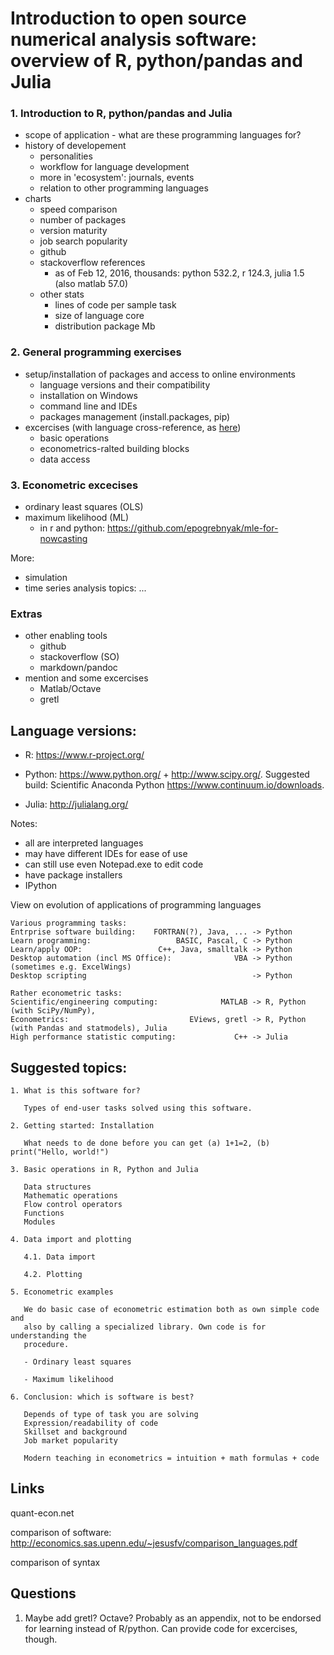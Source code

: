 Introduction to open source numerical analysis software: overview of R, python/pandas and Julia
===============================================================================================

### 1. Introduction to R, python/pandas and Julia
  - scope of application - what are these programming languages for?
  - history of developement
    - personalities
    - workflow for language development
    - more in 'ecosystem': journals, events
    - relation to other programming languages
  - charts
    - speed comparison
    - number of packages
    - version maturity
    - job search popularity
    - github
    - stackoverflow references
      - as of Feb 12, 2016, thousands: python 532.2, r 124.3, julia 1.5 (also matlab 57.0)
    - other stats
      - lines of code per sample task
      - size of language core
      - distribution package Mb 

### 2. General programming exercises
- setup/installation of packages and access to online environments
  - language versions and their compatibility 
  - installation on Windows
  - command line and IDEs
  - packages management (install.packages, pip)
- excercises (with language cross-reference, as [here](http://hyperpolyglot.org/numerical-analysis))
  - basic operations
  - econometrics-ralted building blocks
  - data access

### 3. Econometric excecises 
- ordinary least squares (OLS)
- maximum likelihood (ML)
  - in r and python: <https://github.com/epogrebnyak/mle-for-nowcasting>
 
More:
- simulation
- time series analysis topics: ...
 
### Extras
- other enabling tools
  - github
  - stackoverflow (SO)
  - markdown/pandoc
- mention and some excercises
  - Matlab/Octave
  - gretl


Language versions:
------------------

- R: https://www.r-project.org/

- Python: https://www.python.org/ + http://www.scipy.org/. 
  Suggested build: Scientific Anaconda Python https://www.continuum.io/downloads.

- Julia: http://julialang.org/

Notes: 
- all are interpreted languages
- may have different IDEs for ease of use
- can still use even Notepad.exe to edit code 
- have package installers
- IPython

View on evolution of applications of programming languages

```
Various programming tasks:
Entrprise software building:    FORTRAN(?), Java, ... -> Python
Learn programming:                   BASIC, Pascal, C -> Python  
Learn/apply OOP:                 C++, Java, smalltalk -> Python  
Desktop automation (incl MS Office):              VBA -> Python (sometimes e.g. ExcelWings)
Desktop scripting                                     -> Python

Rather econometric tasks:
Scientific/engineering computing:              MATLAB -> R, Python (with SciPy/NumPy), 
Econometrics:                           EViews, gretl -> R, Python (with Pandas and statmodels), Julia
High performance statistic computing:             C++ -> Julia
```

Suggested topics:
-----------------

```
1. What is this software for?

   Types of end-user tasks solved using this software.   

2. Getting started: Installation 

   What needs to de done before you can get (a) 1+1=2, (b) print("Hello, world!")

3. Basic operations in R, Python and Julia

   Data structures
   Mathematic operations 
   Flow control operators
   Functions
   Modules
   
4. Data import and plotting

   4.1. Data import  

   4.2. Plotting

5. Econometric examples

   We do basic case of econometric estimation both as own simple code and 
   also by calling a specialized library. Own code is for understanding the 
   procedure.

   - Ordinary least squares 

   - Maximum likelihood

6. Conclusion: which is software is best?

   Depends of type of task you are solving 
   Expression/readability of code 
   Skillset and background
   Job market popularity 

   Modern teaching in econometrics = intuition + math formulas + code

```

Links
-----

quant-econ.net

comparison of software: http://economics.sas.upenn.edu/~jesusfv/comparison_languages.pdf

comparison of syntax

Questions
---------

1. Maybe add gretl? Octave? Probably as an appendix, not to be endorsed for learning 
   instead of R/python. Can provide code for excercises, though. 
